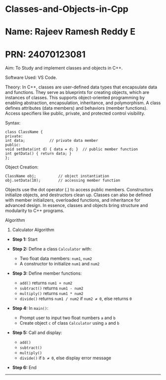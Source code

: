 # Classes-and-Objects-in-Cpp
# Name: Rajeev Ramesh Reddy E
# PRN: 24070123081

Aim: To Study and implement classes and objects in C++.

Software Used: VS Code.

Theory: In C++, classes are user-defined data types that encapsulate data and functions. They serve as blueprints for creating objects, which are instances of classes. This supports object-oriented programming by enabling abstraction, encapsulation, inheritance, and polymorphism.
A class defines attributes (data members) and behaviors (member functions). Access specifiers like public, private, and protected control visibility.

Syntax:

    class ClassName {
    private:
    int data;           // private data member
    public:
    void setData(int d) { data = d; }  // public member function
    int getData() { return data; }
    };

Object Creation:

    ClassName obj;          // object instantiation
    obj.setData(10);        // accessing member function

Objects use the dot operator (.) to access public members. Constructors initialize objects, and destructors clean up. Classes can also be defined with member initializers, overloaded functions, and inheritance for advanced design.
In essence, classes and objects bring structure and modularity to C++ programs.


Algorithm

1) Calculator Algorithm

- **Step 1:** Start

- **Step 2:** Define a class `Calculator` with:
  - Two float data members: `num1`, `num2`
  - A constructor to initialize `num1` and `num2`

- **Step 3:** Define member functions:
  - `add()` returns `num1 + num2`
  - `subtract()` returns `num1 - num2`
  - `multiply()` returns `num1 * num2`
  - `divide()` returns `num1 / num2` if `num2 ≠ 0`, else returns `0`

- **Step 4:** In `main()`:
  - Prompt user to input two float numbers `a` and `b`
  - Create object `c` of class `Calculator` using `a` and `b`

- **Step 5:** Call and display:
  - `add()`
  - `subtract()`
  - `multiply()`
  - `divide()` if `b ≠ 0`, else display error message

- **Step 6:** End

---



